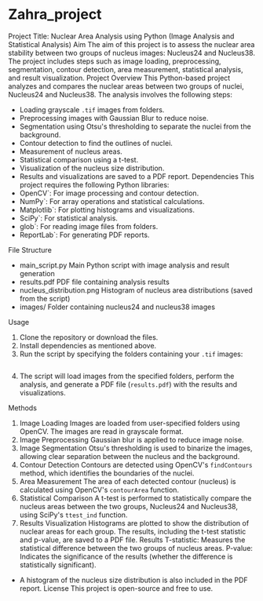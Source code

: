 # Zahra_project
Project Title:  Nuclear Area Analysis using Python (Image Analysis and Statistical Analysis)
Aim
The aim of this project is to assess the nuclear area stability between two groups of nucleus images: Nucleus24 and Nucleus38. The project includes steps such as image loading, preprocessing, segmentation, contour detection, area measurement, statistical analysis, and result visualization.
Project Overview
This Python-based project analyzes and compares the nuclear areas between two groups of nuclei, Nucleus24 and Nucleus38. The analysis involves the following steps:
- Loading grayscale `.tif` images from folders.
- Preprocessing images with Gaussian Blur to reduce noise.
- Segmentation using Otsu's thresholding to separate the nuclei from the background.
- Contour detection to find the outlines of nuclei.
- Measurement of nucleus areas.
- Statistical comparison using a t-test.
- Visualization of the nucleus size distribution.
- Results and visualizations are saved to a PDF report.
Dependencies
This project requires the following Python libraries:
- OpenCV`: For image processing and contour detection.
- NumPy`: For array operations and statistical calculations.
- Matplotlib`: For plotting histograms and visualizations.
- SciPy`: For statistical analysis.
- glob`: For reading image files from folders.
- ReportLab`: For generating PDF reports.

File Structure
- main_script.py          Main Python script with image analysis and result generation
- results.pdf             PDF file containing analysis results
- nucleus_distribution.png  Histogram of nucleus area distributions (saved from the script)
- images/                 Folder containing nucleus24 and nucleus38 images

Usage
1. Clone the repository or download the files.
2. Install dependencies as mentioned above.
3. Run the script by specifying the folders containing your `.tif` images:
   ```bash   python main_script.py
4. The script will load images from the specified folders, perform the analysis, and generate a PDF file (`results.pdf`) with the results and visualizations.

Methods
1. Image Loading
Images are loaded from user-specified folders using OpenCV. The images are read in grayscale format.
2. Image Preprocessing
Gaussian blur is applied to reduce image noise.
3. Image Segmentation
Otsu's thresholding is used to binarize the images, allowing clear separation between the nucleus and the background.
4. Contour Detection
Contours are detected using OpenCV's `findContours` method, which identifies the boundaries of the nuclei.
5. Area Measurement
The area of each detected contour (nucleus) is calculated using OpenCV's `contourArea` function.
6. Statistical Comparison
A t-test is performed to statistically compare the nucleus areas between the two groups, Nucleus24 and Nucleus38, using SciPy's `ttest_ind` function.
7. Results Visualization
Histograms are plotted to show the distribution of nuclear areas for each group. The results, including the t-test statistic and p-value, are saved to a PDF file.
Results
T-statistic: Measures the statistical difference between the two groups of nucleus areas.
P-value: Indicates the significance of the results (whether the difference is statistically significant).
- A histogram of the nucleus size distribution is also included in the PDF report.
License
This project is open-source and free to use.

